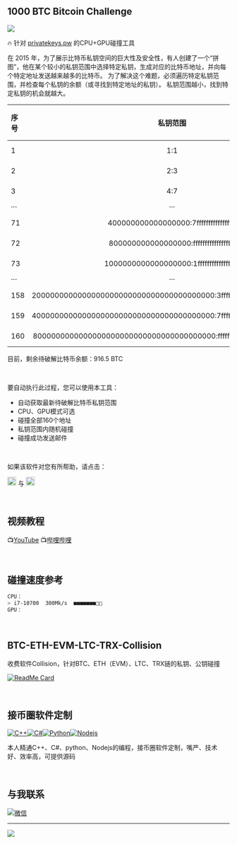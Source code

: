 ## 1000 BTC Bitcoin Challenge

![](https://github.com/ayushkumar-25/ayushkumar-25/blob/master/aboutMe.png)

🔥 针对 [privatekeys.pw](https://privatekeys.pw/puzzles/bitcoin-puzzle-tx) 的CPU+GPU碰撞工具

在 2015 年，为了展示比特币私钥空间的巨大性及安全性，有人创建了一个“拼图”，他在某个较小的私钥范围中选择特定私钥，生成对应的比特币地址，并向每个特定地址发送越来越多的比特币。
为了解决这个难题，必须遍历特定私钥范围，并检查每个私钥的余额（或寻找到特定地址的私钥）。 私钥范围越小，找到特定私钥的机会就越大。

| 序号 | 私钥范围 | 正确私钥 | 比特币地址 | 比特币数量 |
| :----- | :----: | :----: | :----: | :----: |
| 1 | 1:1 | 0000000000000000000000000000000000000000000000000000000000000001 | 1BgGZ9tcN4rm9KBzDn7KprQz87SZ26SAMH | 0.001 BTC |
| 2 | 2:3 | 0000000000000000000000000000000000000000000000000000000000000003 | 1CUNEBjYrCn2y1SdiUMohaKUi4wpP326Lb | 0.002 BTC |
| 3 | 4:7 | 0000000000000000000000000000000000000000000000000000000000000007 | 19ZewH8Kk1PDbSNdJ97FP4EiCjTRaZMZQA | 0.003 BTC |
| ··· | ··· | ···  | ···  | ···  |
| 71 | 400000000000000000:7fffffffffffffffff | 待破解 | 1PWo3JeB9jrGwfHDNpdGK54CRas7fsVzXU | 7.1 BTC |
| 72 | 800000000000000000:ffffffffffffffffff | 待破解 | 1JTK7s9YVYywfm5XUH7RNhHJH1LshCaRFR | 7.2 BTC |
| 73 | 1000000000000000000:1ffffffffffffffffff | 待破解 | 12VVRNPi4SJqUTsp6FmqDqY5sGosDtysn4 | 7.3 BTC |
| ··· | ··· | ···  | ···  | ···  |
| 158 | 2000000000000000000000000000000000000000:3fffffffffffffffffffffffffffffffffffffff | 待破解 | 19z6waranEf8CcP8FqNgdwUe1QRxvUNKBG | 15.8 BTC |
| 159 | 4000000000000000000000000000000000000000:7fffffffffffffffffffffffffffffffffffffff | 待破解 | 14u4nA5sugaswb6SZgn5av2vuChdMnD9E5 | 15.9 BTC |
| 160 | 8000000000000000000000000000000000000000:ffffffffffffffffffffffffffffffffffffffff | 待破解 | 1NBC8uXJy1GiJ6drkiZa1WuKn51ps7EPTv | 16 BTC |

目前，剩余待破解比特币余额：916.5 BTC

<br>

要自动执行此过程，您可以使用本工具：
- 自动获取最新待破解比特币私钥范围
- CPU、GPU模式可选
- 碰撞全部160个地址
- 私钥范围内随机碰撞
- 碰撞成功发送邮件

<br>

如果该软件对您有所帮助，请点击：

[<img src="https://img.shields.io/github/followers/sakurabtc888?label=follow" height="20" title="Follow me" />](https://github.com/sakurabtc888)  与 [<img src="https://img.shields.io/github/stars/sakurabtc888/1000_BTC_Bitcoin_Challenge" height="20" title="stars" />](https://github.com/sakurabtc888/1000_BTC_Bitcoin_Challenge)

<br>

## 视频教程
📺[YouTube](https://privatekeys.pw/puzzles/bitcoin-puzzle-tx)  📺[哔哩哔哩](https://privatekeys.pw/puzzles/bitcoin-puzzle-tx)

<br>

## 碰撞速度参考
````bash
CPU：
> i7-10700  300Mk/s  ■■■■■■■□□
GPU：
````

<br>

## BTC-ETH-EVM-LTC-TRX-Collision

收费软件Collision，针对BTC、ETH（EVM）、LTC、TRX链的私钥、公钥碰撞

[![ReadMe Card](https://github-readme-stats.vercel.app/api/pin/?username=sakurabtc888&repo=BTC-ETH-EVM-LTC-TRX-Collision&theme=radical)](https://github.com/sakurabtc888/BTC-ETH-EVM-LTC-TRX-Collision)

<br>

## 接币圈软件定制
[![C++](https://img.shields.io/badge/-C++-00599C?style=flat&logo=c++&link=https://github.com/sakurabtc888)](https://github.com/sakurabtc888)[![C#](https://img.shields.io/badge/C%23-239120.svg?style=flat&logo=c++&link=https://github.com/sakurabtc888)](https://github.com/sakurabtc888)[![Python](https://img.shields.io/badge/-Python-black?style=flat&logo=python&link=https://github.com/sakurabtc888)](https://github.com/sakurabtc888)[![Nodejs](https://img.shields.io/badge/-Nodejs-black?style=flat&logo=Node.js&link=https://github.com/sakurabtc888)](https://github.com/sakurabtc888)

本人精通C++、C#、python、Nodejs的编程，接币圈软件定制，嘴严、技术好、效率高，可提供源码

<br>

## 与我联系
[![微信](https://img.shields.io/badge/%E5%BE%AE%E4%BF%A1-SakuraBtc-brightgreen?logo=wechat&link=https://github.com/sakurabtc888)](https://github.com/sakurabtc888)

---
![](https://views.whatilearened.today/views/github/sakurabtc888/888.svg)
